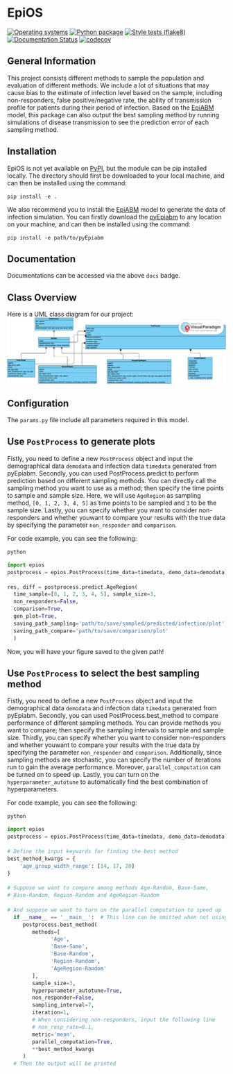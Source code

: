 # EpiOS
[![Operating systems](https://github.com/SABS-R3-Epidemiology/EpiOS/actions/workflows/os_versions.yml/badge.svg)](https://github.com/SABS-R3-Epidemiology/EpiOS/actions/workflows/os_versions.yml)
[![Python package](https://github.com/SABS-R3-Epidemiology/EpiOS/actions/workflows/python_versions.yml/badge.svg)](https://github.com/SABS-R3-Epidemiology/EpiOS/actions/workflows/python_versions.yml)
[![Style tests (flake8)](https://github.com/SABS-R3-Epidemiology/EpiOS/actions/workflows/style.yml/badge.svg)](https://github.com/SABS-R3-Epidemiology/EpiOS/actions/workflows/style.yml)
[![Documentation Status](https://readthedocs.org/projects/epios/badge/?version=latest)](https://epios.readthedocs.io/en/latest/?badge=latest)
[![codecov](https://codecov.io/gh/SABS-R3-Epidemiology/EpiOS/graph/badge.svg?token=FFZVJBPNM1)](https://codecov.io/gh/SABS-R3-Epidemiology/EpiOS)

## General Information
This project consists different methods to sample the population and evaluation of different methods. We include a lot of situations that may cause bias to the estimate of infection level based on the sample, including non-responders, false positive/negative rate, the ability of transmission profile for patients during their period of infection. Based on the [EpiABM](https://github.com/SABS-R3-Epidemiology/epiabm) model, this package can also output the best sampling method by running simulations of disease transmission to see the prediction error of each sampling method.

## Installation

EpiOS is not yet available on [PyPI](https://pypi.org/), but the module can be pip installed locally. The directory should first be downloaded to your local machine, and can then be installed using the command:

```console
pip install -e .
```

We also recommend you to install the [EpiABM](https://github.com/SABS-R3-Epidemiology/epiabm) model to generate the data of infection simulation. You can firstly download the [pyEpiabm](https://github.com/SABS-R3-Epidemiology/epiabm/tree/main/pyEpiabm) to any location on your machine, and can then be installed using the command:

```console
pip install -e path/to/pyEpiabm
```

## Documentation

 Documentations can be accessed via the above `docs` badge.

## Class Overview

 Here is a UML class diagram for our project:
 ![UML class diagram](./EpiOS.vpd.png)

## Configuration

 The `params.py` file include all parameters required in this model.

## Use `PostProcess` to generate plots

 Fistly, you need to define a new `PostProcess` object and input the demographical data `demodata` and infection data `timedata` generated from pyEpiabm.
 Secondly, you can used PostProcess.predict to perform prediction based on different sampling methods. You can directly call the sampling method you want to use as a method; then specify the time points to sample and sample size. Here, we will use `AgeRegion` as sampling method, `[0, 1, 2, 3, 4, 5]` as time points to be sampled and `3` to be the sample size.
 Lastly, you can specify whether you want to consider non-responders and whether youwant to compare your results with the true data by specifying the parameter `non_responder` and `comparison`.
 
 For code example, you can see the following:

 ```console
 python
 ```

 ```python
 import epios
 postprocess = epios.PostProcess(time_data=timedata, demo_data=demodata)
 
 res, diff = postprocess.predict.AgeRegion(
   time_sample=[0, 1, 2, 3, 4, 5], sample_size=3,
   non_responders=False,
   comparison=True,
   gen_plot=True,
   saving_path_sampling='path/to/save/sampled/predicted/infection/plot',
   saving_path_compare='path/to/save/comparison/plot'
   )
 ```

 Now, you will have your figure saved to the given path!

## Use `PostProcess` to select the best sampling method

 Fistly, you need to define a new `PostProcess` object and input the demographical data `demodata` and infection data `timedata` generated from pyEpiabm.
 Secondly, you can used PostProcess.best_method to compare performance of different sampling methods. You can provide methods you want to compare; then specify the sampling intervals to sample and sample size.
 Thirdly, you can specify whether you want to consider non-responders and whether youwant to compare your results with the true data by specifying the parameter `non_responder` and `comparison`.
 Additionally, since sampling methods are stochastic, you can specify the number of iterations run to gain the average performance. Moreover, `parallel_computation` can be turned on to speed up.
 Lastly, you can turn on the `hyperparameter_autotune` to automatically find the best combination of hyperparameters.
 
 For code example, you can see the following:

 ```console
 python
 ```

 ```python
 import epios
 postprocess = epios.PostProcess(time_data=timedata, demo_data=demodata)
 
 # Define the input keywards for finding the best method
 best_method_kwargs = {
     'age_group_width_range': [14, 17, 20]
 }
    
 # Suppose we want to compare among methods Age-Random, Base-Same,
 # Base-Random, Region-Random and AgeRegion-Random

 # And suppose we want to turn on the parallel computation to speed up
   if __name__ == '__main__':  # This line can be omitted when not using parallel computation
      postprocess.best_method(
         methods=[
               'Age',
               'Base-Same',
               'Base-Random',
               'Region-Random',
               'AgeRegion-Random'
         ],
         sample_size=3,
         hyperparameter_autotune=True,
         non_responder=False,
         sampling_interval=7,
         iteration=1,
         # When considering non-responders, input the following line
         # non_resp_rate=0.1,
         metric='mean',
         parallel_computation=True,
         **best_method_kwargs
      )
   # Then the output will be printed
